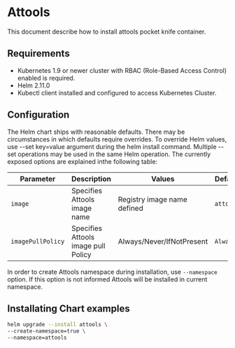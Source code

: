 # Attools

This document describe how to install attools pocket knife container.

## Requirements

* Kubernetes 1.9 or newer cluster with RBAC (Role-Based Access Control) enabled is required.
* Helm 2.11.0
* Kubectl client installed and configured to access Kubernetes Cluster.

## Configuration

The Helm chart ships with reasonable defaults. There may be circumstances in which defaults require overrides. To
override Helm values, use --set key=value argument during the helm install command. Multiple --set
operations may be used in the same Helm operation. The currently exposed options are explained inthe following table:

| Parameter | Description | Values | Default | Optional
| --- | --- | --- | --- |--- |
| `image` | Specifies Attools image name | Registry image name defined   | `attools` | No |
| `imagePullPolicy` | Specifies Attools image pull Policy | Always/Never/IfNotPresent   | `Always` | No |

In order to create Attools namespace during installation, use `--namespace` option. If this option is not informed Attools will be installed in current namespace.

## Installating Chart examples

```bash
helm upgrade --install attools \
--create-namespace=true \
--namespace=attools 
```
